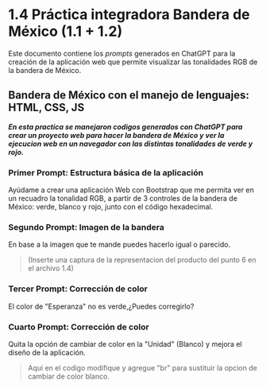 # 1.4 Práctica integradora Bandera de México (1.1 + 1.2)
Este documento contiene los *prompts* generados en ChatGPT para la creación de la aplicación web que permite visualizar las tonalidades RGB de la bandera de México.

## Bandera de México con el manejo de lenguajes: HTML, CSS, JS

***En esta practica se manejaron codigos generados con ChatGPT para crear un proyecto web para hacer la bandera de México y ver la ejecucion web en un navegador con las distintas tonalidades de verde y rojo.***

### Primer Prompt: Estructura básica de la aplicación 
Ayúdame a crear una aplicación Web con Bootstrap que me permita ver en un recuadro la tonalidad RGB, a partir de 3 controles de la bandera de México: verde, blanco y rojo, junto con el código hexadecimal.

### Segundo Prompt: Imagen de la bandera
En base a la imagen que te mande puedes hacerlo igual o parecido.

>(Inserte una captura de la representacion del producto del punto 6 en el archivo 1.4)

### Tercer Prompt: Corrección de color
El color de "Esperanza" no es verde,¿Puedes corregirlo?

### Cuarto Prompt: Corrección de color
Quita la opción de cambiar de color en la "Unidad" (Blanco) y mejora el diseño de la aplicación.

> Aqui en el codigo modifique y agregue "br" para sustituir la opcion de cambiar de color blanco.
